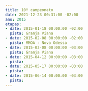 ```yaml
---
title: 10º campeonato
date: 2021-12-23 00:31:00 -02:00
ano: 2015
etapas:
- date: 2015-01-18 00:00:00 -02:00
  pista: Granja Viana
- date: 2015-02-08 00:00:00 -02:00
  pista: MMOA - Nova Odessa
- date: 2015-03-08 00:00:00 -03:00
  pista: Granja Viana
- date: 2015-04-12 00:00:00 -03:00
  pista: 
- date: 2015-05-17 00:00:00 -03:00
  pista: 
- date: 2015-06-14 00:00:00 -03:00
  pista: 
---
```


